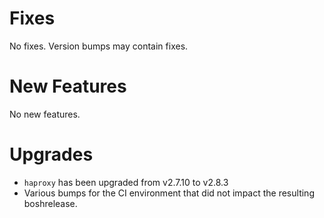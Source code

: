 # Fixes
No fixes. Version bumps may contain fixes.

# New Features
No new features.

# Upgrades
- `haproxy` has been upgraded from v2.7.10 to v2.8.3
- Various bumps for the CI environment that did not impact the resulting boshrelease.